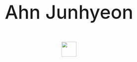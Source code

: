 <h1 align="center" style="border:none; font-size: 60px; font-weight: 500;">
  Ahn Junhyeon
  <br>
  <p align="center">
    <a href="https://github.com/ajh0714">
      <img src="github.png" width="48px" style="padding: 0px 2px;"/>
    </a>
  </p>
</h1>
